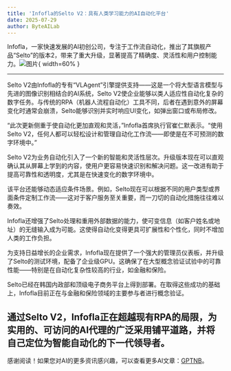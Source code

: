 ```yaml
---
title: 'Infofla的Selto V2：具有人类学习能力的AI自动化平台'
date: 2025-07-29
author: ByteAILab
---
```


Infofla，一家快速发展的AI初创公司，专注于工作流自动化，推出了其旗舰产品“Selto”的版本2，带来了重大升级，显著提高了精确度、灵活性和用户控制能力。![图片](https://ai-techpark.com/wp-content/uploads/Infoflas.jpg){ width=60% }

---


Selto V2由Infofla的专有“VLAgent”引擎提供支持——这是一个将大型语言模型与先进的图像识别相结合的AI系统，Selto V2使企业能够以类人适应性自动化复杂的数字任务。与传统的RPA（机器人流程自动化）工具不同，后者在遇到意外的屏幕变化时通常会崩溃，Selto能够识别并实时响应UI变化，如弹出窗口或布局修改。

“此次更新侧重于使自动化更加直观和灵活，”Infofla首席执行官崔仁默表示。“使用Selto V2，任何人都可以轻松设计和管理自动化工作流——即使是在不可预测的数字环境中。”

Selto V2为业务自动化引入了一个新的智能和灵活性层次。升级版本现在可以直观确认其从屏幕上学到的内容，使用户更容易快速识别和解决问题。这一改进有助于提高可靠性和透明度，尤其是在快速变化的数字环境中。

该平台还能够动态适应条件场景。例如，Selto现在可以根据不同的用户类型或界面条件定制工作流——这对于客户服务至关重要，而一刀切的自动化措施往往难以奏效。

Infofla还增强了Selto处理和重用外部数据的能力，使可变信息（如客户姓名或地址）的无缝输入成为可能。这使得自动化变得更具可扩展性和个性化，同时不增加人类的工作负担。

为支持日益增长的企业需求，Infofla现在提供了一个强大的管理员仪表板，并升级了Selto的测试环境，配备了企业级GPU。这确保了在大型概念验证试验中的可靠性能——特别是在自动化复杂性较高的行业，如金融和保险。

Selto已经在韩国内政部和顶级电子商务平台上得到部署。在取得这些成功的基础上，Infofla目前正在与金融和保险领域的主要参与者进行概念验证。

通过Selto V2，Infofla正在超越现有RPA的局限，为实用的、可访问的AI代理的广泛采用铺平道路，并将自己定位为智能自动化的下一代领导者。
---
感谢阅读！如果您对AI的更多资讯感兴趣，可以查看更多AI文章：[GPTNB](https://gptnb.com)。